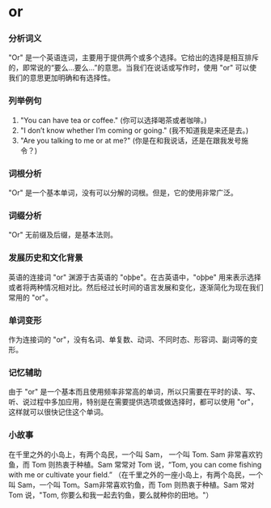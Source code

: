 # or

### 分析词义

  

"Or" 是一个英语连词，主要用于提供两个或多个选择。它给出的选择是相互排斥的，即常说的“要么…要么…”的意思。当我们在说话或写作时，使用 "or" 可以使我们的意思更加明确和有选择性。

  

### 列举例句

  

1.  "You can have tea or coffee." (你可以选择喝茶或者咖啡。)
2.  "I don’t know whether I’m coming or going." (我不知道我是来还是去。)
3.  "Are you talking to me or at me?" (你是在和我说话，还是在跟我发号施令？)

  

### 词根分析

  

"Or" 是一个基本单词，没有可以分解的词根。但是，它的使用非常广泛。

  

### 词缀分析

  

"Or" 无前缀及后缀，是基本法则。

  

### 发展历史和文化背景

  

英语的连接词 "or" 渊源于古英语的 "oþþe"。在古英语中，"oþþe" 用来表示选择或者将两种情况相对比。然后经过长时间的语言发展和变化，逐渐简化为现在我们常用的 "or"。

  

### 单词变形

  

作为连接词的 "or"，没有名词、单复数、动词、不同时态、形容词、副词等的变形。

  

### 记忆辅助

  

由于 "or" 是一个基本而且使用频率非常高的单词，所以只需要在平时的读、写、听、说过程中多加应用，特别是在需要提供选项或做选择时，都可以使用 "or"，这样就可以很快记住这个单词。

  

### 小故事

  

在千里之外的小岛上，有两个岛民，一个叫 Sam， 一个叫 Tom. Sam 非常喜欢钓鱼，而 Tom 则热衷于种植。Sam 常常对 Tom 说，“Tom, you can come fishing with me or cultivate your field.” （在千里之外的一座小岛上，有两个岛民，一个叫 Sam，一个叫 Tom。Sam非常喜欢钓鱼，而 Tom 则热衷于种植。Sam 常对 Tom 说，"Tom, 你要么和我一起去钓鱼，要么就种你的田地。"）
